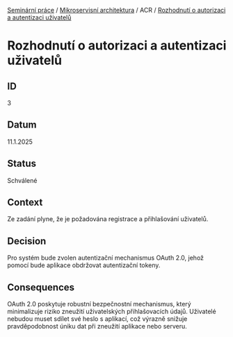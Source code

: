[Seminární práce](../../../README.md) / [Mikroservisní architektura](../../README.md) / ACR / [Rozhodnutí o autorizaci a autentizaci uživatelů](README.md)

# Rozhodnutí o autorizaci a autentizaci uživatelů

## ID
3

## Datum
11.1.2025

## Status
Schválené

## Context
Ze zadání plyne, že je požadována registrace a přihlašování uživatelů.

## Decision
Pro systém bude zvolen autentizační mechanismus OAuth 2.0, jehož pomocí bude aplikace obdržovat autentizační tokeny.

## Consequences
OAuth 2.0 poskytuje robustní bezpečnostní mechanismus, který minimalizuje riziko zneužití uživatelských přihlašovacích údajů. Uživatelé nebudou muset sdílet své heslo s aplikací, což výrazně snižuje pravděpodobnost úniku dat při zneužití aplikace nebo serveru.
